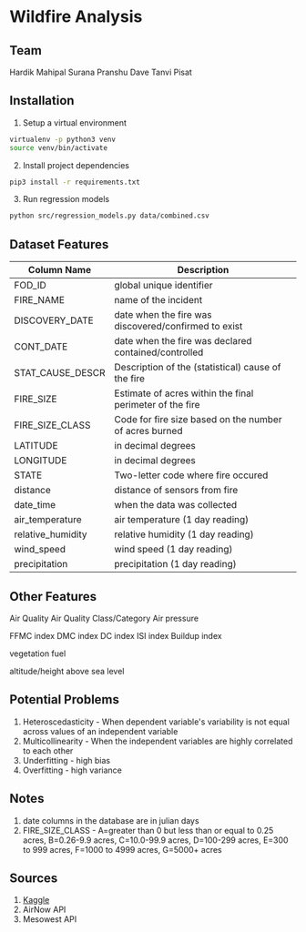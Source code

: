 # Wildfire Analysis


## Team
Hardik Mahipal Surana
Pranshu Dave
Tanvi Pisat

## Installation
1. Setup a virtual environment
```bash
virtualenv -p python3 venv
source venv/bin/activate
```

2. Install project dependencies
```bash
pip3 install -r requirements.txt
```

3. Run regression models
```bash
python src/regression_models.py data/combined.csv
```
## Dataset Features

| Column Name       | Description                                              |
| ----------------- | -------------------------------------------------------- |
| FOD_ID            | global unique identifier                                 |
| FIRE_NAME         | name of the incident                                     |
| DISCOVERY_DATE    | date when the fire was discovered/confirmed to exist     |
| CONT_DATE         | date when the fire was declared contained/controlled     |
| STAT_CAUSE_DESCR  | Description of the (statistical) cause of the fire       |
| FIRE_SIZE         | Estimate of acres within the final perimeter of the fire |
| FIRE_SIZE_CLASS   | Code for fire size based on the number of acres burned   |
| LATITUDE          | in decimal degrees                                       |
| LONGITUDE         | in decimal degrees                                       |
| STATE             | Two-letter code where fire occured                       |
| distance          | distance of sensors from fire                            |
| date_time         | when the data was collected                              |
| air_temperature   | air temperature (1 day reading)                          |
| relative_humidity | relative humidity (1 day reading)                        |
| wind_speed        | wind speed (1 day reading)                               |
| precipitation     | precipitation (1 day reading)                            |

## Other Features
Air Quality
Air Quality Class/Category
Air pressure

FFMC index
DMC index
DC index
ISI index
Buildup index

vegetation
fuel

altitude/height above sea level

## Potential Problems
1. Heteroscedasticity - When dependent variable's variability is not equal across values of an independent variable
2. Multicollinearity - When the independent variables are highly correlated to each other
3. Underfitting - high bias
4. Overfitting - high variance


## Notes
1. date columns in the database are in julian days
2. FIRE_SIZE_CLASS - 
    A=greater than 0 but less than or equal to 0.25 acres, 
    B=0.26-9.9 acres, 
    C=10.0-99.9 acres, 
    D=100-299 acres, 
    E=300 to 999 acres, 
    F=1000 to 4999 acres,
    G=5000+ acres

## Sources
1. [Kaggle](https://www.kaggle.com/rtatman/188-million-us-wildfires)
2. AirNow API
3. Mesowest API
